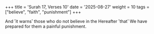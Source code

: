 +++
title = 'Surah 17, Verses 10'
date = '2025-08-27'
weight = 10
tags = ["believe", "faith", "punishment"]
+++

And ˹it warns˺ those who do not believe in the Hereafter ˹that˺ We have prepared for them a painful punishment.